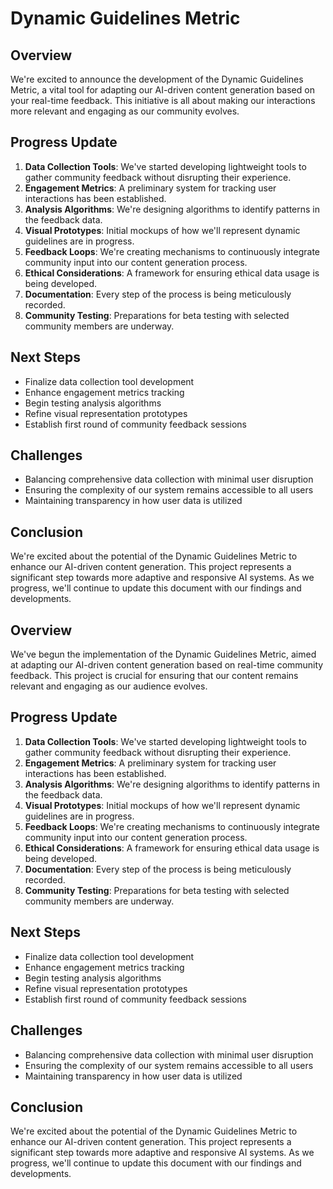 

# Dynamic Guidelines Metric

## Overview
We're excited to announce the development of the Dynamic Guidelines Metric, a vital tool for adapting our AI-driven content generation based on your real-time feedback. This initiative is all about making our interactions more relevant and engaging as our community evolves.

## Progress Update
1. **Data Collection Tools**: We've started developing lightweight tools to gather community feedback without disrupting their experience.
2. **Engagement Metrics**: A preliminary system for tracking user interactions has been established.
3. **Analysis Algorithms**: We're designing algorithms to identify patterns in the feedback data.
4. **Visual Prototypes**: Initial mockups of how we'll represent dynamic guidelines are in progress.
5. **Feedback Loops**: We're creating mechanisms to continuously integrate community input into our content generation process.
6. **Ethical Considerations**: A framework for ensuring ethical data usage is being developed.
7. **Documentation**: Every step of the process is being meticulously recorded.
8. **Community Testing**: Preparations for beta testing with selected community members are underway.

## Next Steps
- Finalize data collection tool development
- Enhance engagement metrics tracking
- Begin testing analysis algorithms
- Refine visual representation prototypes
- Establish first round of community feedback sessions

## Challenges
- Balancing comprehensive data collection with minimal user disruption
- Ensuring the complexity of our system remains accessible to all users
- Maintaining transparency in how user data is utilized

## Conclusion
We're excited about the potential of the Dynamic Guidelines Metric to enhance our AI-driven content generation. This project represents a significant step towards more adaptive and responsive AI systems. As we progress, we'll continue to update this document with our findings and developments.

## Overview
We've begun the implementation of the Dynamic Guidelines Metric, aimed at adapting our AI-driven content generation based on real-time community feedback. This project is crucial for ensuring that our content remains relevant and engaging as our audience evolves.

## Progress Update
1. **Data Collection Tools**: We've started developing lightweight tools to gather community feedback without disrupting their experience.
2. **Engagement Metrics**: A preliminary system for tracking user interactions has been established.
3. **Analysis Algorithms**: We're designing algorithms to identify patterns in the feedback data.
4. **Visual Prototypes**: Initial mockups of how we'll represent dynamic guidelines are in progress.
5. **Feedback Loops**: We're creating mechanisms to continuously integrate community input into our content generation process.
6. **Ethical Considerations**: A framework for ensuring ethical data usage is being developed.
7. **Documentation**: Every step of the process is being meticulously recorded.
8. **Community Testing**: Preparations for beta testing with selected community members are underway.

## Next Steps
- Finalize data collection tool development
- Enhance engagement metrics tracking
- Begin testing analysis algorithms
- Refine visual representation prototypes
- Establish first round of community feedback sessions

## Challenges
- Balancing comprehensive data collection with minimal user disruption
- Ensuring the complexity of our system remains accessible to all users
- Maintaining transparency in how user data is utilized

## Conclusion
We're excited about the potential of the Dynamic Guidelines Metric to enhance our AI-driven content generation. This project represents a significant step towards more adaptive and responsive AI systems. As we progress, we'll continue to update this document with our findings and developments.